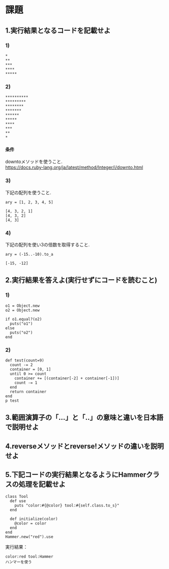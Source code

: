 # 課題

## 1.実行結果となるコードを記載せよ  

### 1)

```
*
**
***
****
*****
```

### 2)

```
**********
*********
********
*******
******
*****
****
***
**
*
```

#### 条件
downtoメソッドを使うこと.   
https://docs.ruby-lang.org/ja/latest/method/Integer/i/downto.html  

### 3) 

下記の配列を使うこと. 
```
ary = [1, 2, 3, 4, 5]
```

```
[4, 3, 2, 1]
[4, 3, 2]
[4, 3]
```

### 4)

下記の配列を使い3の倍数を取得すること. 
```
ary = (-15..-10).to_a
```

```
[-15, -12]
```

## 2.実行結果を答えよ(実行せずにコードを読むこと)

### 1)

```
o1 = Object.new
o2 = Object.new
 
if o1.equal?(o2)
  puts("o1")
else
  puts("o2")
end
```

### 2)

```
def test(count=9)
  count -= 2
  container = [0, 1]
  until 0 >= count
    container += [(container[-2] + container[-1])]
    count -= 1
  end
  return container
end
p test
```

## 3.範囲演算子の「...」と「..」の意味と違いを日本語で説明せよ

## 4.reverseメソッドとreverse!メソッドの違いを説明せよ

## 5.下記コードの実行結果となるようにHammerクラスの処理を記載せよ

```
class Tool
  def use
    puts "color:#{@color} tool:#{self.class.to_s}"
  end
 
  def initialize(color)
    @color = color
  end
end
Hammer.new("red").use
```

実行結果：
```
color:red tool:Hammer
ハンマーを使う
```
